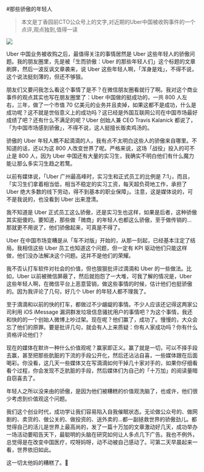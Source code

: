 #那些骄傲的年轻人
> 本文是丁香园前CTO公众号上的文字,对近期的Uber中国被收购事件的一个点评,观点独到,值得一读

![](https://o2mu9ei56.qnssl.com/Rue_Mouffetard.jpg)

Uber 中国业务被收购之后，最值得关注的事情居然是 Uber 这些年轻人的骄傲问题。我的朋友圈里，先是被「生而骄傲：Uber 的那些年轻人们」这个标题的文章刷屏，然后一波反讽文章袭来，说 Uber 这些年轻人啊，「浑身是戏」，不得不说，这个说法挺刻薄的，但还不够狠。

朋友们又要问我怎么看这个事情了是不？在微信朋友圈看就行了啊。我对这个商业事件的观点其实也写在朋友圈里了：Uber 中国做的挺成功的，一共 800 人左右，三年，做了一个市值 70 亿美元的业务并且卖掉，如果这都不是成功，什么是成功呢？这不就是世俗意义上的成功吗？这已经是外国互联网公司在中国市场最好成绩了吧？还有什么不满足的呢？Uber 创始人兼 CEO Travis Kalanick 都说了，「为中国市场感到骄傲」，不得不说，这人挺擅长贩卖鸡汤的。

骄傲的 Uber 年轻人瞧不起滴滴的人，我有点不太明白这些人的骄傲来自哪里。不知道的话，还以为这 800 人改变世界了呢。严格来说，这场「战役」投入的可不止是 800 人，因为 Uber 中国还有大量的实习生，我确实不明白他们有什么魔力能让那么多实习生趋之若鹜。

以前有媒体说，「Uber 广州最高峰时，实习生和正式员工的比例是 7:1」，而且，「实习生们拿着相当低，相当不稳定的实习工资，每天超负荷地工作，承担了 Uber 绝大多数的线下劳动，得不到基本的职业保障」。注意，这是媒体说的，可不是我说的，也没看到 Uber 出来澄清。

我不知道是 Uber 正式员工这么骄傲，还是实习生也这样，如果是后者，这种骄傲其实挺傻的。要知道，那些做「微商」的年轻人也都这么骄傲，至于做传销的… 那就更不用说了，他们骄傲起来，可真是不得了。

Uber 在中国市场变糟是从「车不对版」开始的，从那一刻起，已经基本注定了结局。我相信这些 Uber 员工也知道这个问题，但一定有 KPI 驱动他们只能这样做，他们没办法解决这个问题。这并不是他们的荣耀。

我不否认打车软件对社会的价值，但也狠狠批评过滴滴和 Uber 的一些做法。比如，Uber 以前被微信屏蔽了，然后就抱怨了一大堆，可我了解的情况是，Uber 这些年轻人啊，在微信平台上恶意营销，做这些事情的时候，估计他们也挺骄傲的。因为我评论了几句，好几个 Uber 的年轻人都不理我了。

至于滴滴和以前的快的打车，都做过不少龌龊的事情。不少人应该还记得这两家公司利用 iOS iMessage 漏洞群发垃圾信息骚扰用户的事情吧？为这个事情，我还和快的的一个创始人微博上吵过架。现在呢？他们赢了，成功了。慢慢的，大众会忘了他们的原罪。要是批评几句，就会有人上来质疑：你有人家成功吗？你有什么资格评论他们？

现在的媒体在默许一种什么价值观呢？赢家即正义。赢了就是一切，可以不择手段去赢，甚至把那些肮脏的下流的手段公开化，然后还沾沾自喜，一些媒体跟在后面喝彩。你没看，这几天一些媒体又在写滴滴如何干掉几十家对手的，如果你仔细看看个过程，你会发现不乏肮脏的手段，然后媒体们为自己的「十万加」的阅读量暗自窃喜去了。

年轻人之所以没来由的骄傲，是因为他们被糟糕的价值观洗脑了，也或许，他们很少考虑到价值观这个问题。

我们这个创业时代，成功学让我们容易陷入自我催眠状态。无论做公众号的、做网剧的、卖货的、做公关的、做投资的、送外卖的…都一副拯救世界的骄傲劲儿。都觉得自己的活儿是世界上最高尚的，发了一篇十万加的文章激动好几天，成功举办一场活动要昭告天下，最聪明的头脑在研究如何让人多点几下广告。我也不例外，总觉得是在改变中国医疗，哎呀妈呀，动不动被自己感动了。可第二天早晨起来一看，世界依旧如此。

这一切太他妈的糟糕了。👀
